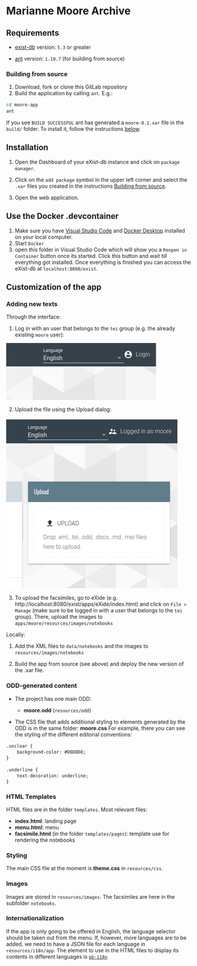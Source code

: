 # Marianne Moore Archive


## Requirements

*   [exist-db](http://exist-db.org/exist/apps/homepage/index.html) version: `5.3` or greater

*   [ant](http://ant.apache.org) version: `1.10.7` \(for building from source\)

### Building from source

1.  Download, fork or clone this GitLab repository  
2.  Build the application by calling `ant`. E.g.:
```bash
cd moore-app
ant
```

If you see `BUILD SUCCESSFUL` ant has generated a `moore-0.1.xar` file in the `build/` folder.
To install it, follow the instructions [below](#installation).

## Installation 

1.  Open the Dashboard of your eXist-db instance and click on `package manager`.

2. Click on the `add package` symbol in the upper left corner and select the `.xar` files you created in the instructions [Building from source](#building-from-source).

3. Open the web application.

## Use the Docker .devcontainer

1. Make sure you have [Visual Studio Code](https://code.visualstudio.com/) and [Docker Desktop](https://www.docker.com/products/docker-desktop/) installed on your local computer.
2. Start `Docker`
3. open this folder in Visual Studio Code which will show you a `Reopen in Container` button once its started. Click this button and wait till everything got installed. Once everything is finished you can access the eXist-db at `localhost:8080/exist`. 

## Customization of the app

### Adding new texts

Through the interface:

1. Log in with an user that belongs to the `tei` group (e.g. the already existing `moore` user): 

![Login screenshot](docs/login.png)

2. Upload the file using the Upload dialog:

![Upload screenshot](docs/upload.png)

3. To upload the facsimiles, go to eXide (e.g. http://localhost:8080/exist/apps/eXide/index.html) and click on `File > Manage` (make sure to be logged in with a user that belongs to the `tei` group). There, upload the images to `apps/moore/resources/images/notebooks`

Locally:

1. Add the XML files to `data/notebooks` and the images to `resources/images/notebooks`

2. Build the app from source (see above) and deploy the new version of the .xar file.

### ODD-generated content

- The project has one main ODD:
    - **moore.odd** (`resources/odd`)

- The CSS file that adds additional styling to elements generated by the ODD is in the same folder: **moore.css** For example, there you can see the styling of the different editorial conventions:

```
.unclear {
    background-color: #D8D8D8;
}

.underline {
    text-decoration: underline;
}
```

### HTML Templates

HTML files are in the folder `templates`. Most relevant files:

- **index.html**: landing page
- **menu.html**: menu
- **facsimile.html** (in the folder `templates/pages`): template use for rendering the notebooks

### Styling 

The main CSS file at the moment is **theme.css** in `resources/css`.

### Images

Images are stored in `resources/images`. The facsimiles are here in the subfolder `notebooks`.

### Internationalization

If the app is only going to be offered in English, the language selector should be taken out from the menu. If, however, more languages are to be added, we need to have a JSON file for each language in `resources/i18n/app`. The element to use in the HTML files to display its contents in different languages is [`pb-i18n`](https://unpkg.com/@teipublisher/pb-components@2.23.2/dist/api.html#pb-i18n.0)
